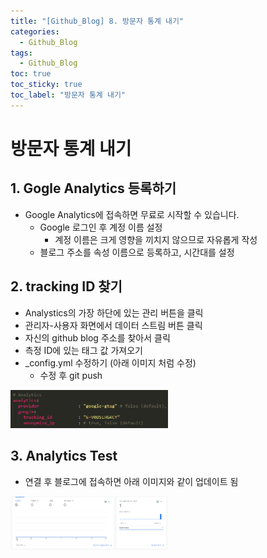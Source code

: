 ```yaml
---
title: "[Github_Blog] 8. 방문자 통계 내기"
categories:
  - Github_Blog
tags:
  - Github_Blog
toc: true
toc_sticky: true
toc_label: "방문자 통계 내기"
---
```


# 방문자 통계 내기

## 1. Gogle Analytics 등록하기
- Google Analytics에 접속하면 무료로 시작할 수 있습니다.
  - Google 로그인 후 계정 이름 설정
    - 계정 이름은 크게 영향을 끼치지 않으므로 자유롭게 작성
  - 블로그 주소를 속성 이름으로 등록하고, 시간대를 설정

## 2. tracking ID 찾기
- Analystics의 가장 하단에 있는 관리 버튼을 클릭
- 관리자-사용자 화면에서 데이터 스트림 버튼 클릭
- 자신의 github blog 주소를 찾아서 클릭
- 측정 ID에 있는 태그 값 가져오기
- _config.yml 수정하기 (아래 이미지 처럼 수정)
  - 수정 후 git push

<img src="/assets/images/github_blog/8/1.png" width="50%" hegiht="40%">

## 3. Analytics Test
- 연결 후 블로그에 접속하면 아래 이미지와 같이 업데이트 됨

<img src="/assets/images/github_blog/8/2.png" width="50%" hegiht="40%">